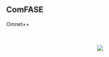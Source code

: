 ## ComFASE

Omnet++
<p align="center">
  <br><br>
  <img src="https://github.com/RISE-Dependable-Transport-Systems/ComFASE/blob/master/Documentation/pictures/ComFASE_Arc.PNG">
</p>
